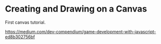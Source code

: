 # Creating and Drawing on a Canvas
First canvas tutorial.

https://medium.com/dev-compendium/game-development-with-javascript-ed8b302756bf
